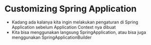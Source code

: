 # Customizing Spring Application

- Kadang ada kalanya kita ingin melakukan pengaturan di Spring Application sebelum Application Context nya dibuat
- Kita bisa menggunakan langsung SpringApplication, atau bisa juga menggunakan SpringApplicationBuilder